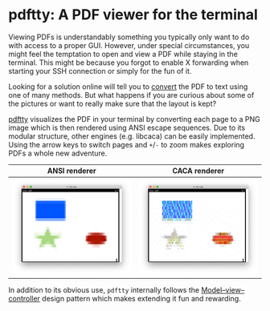 # pdftty: A PDF viewer for the terminal

Viewing PDFs is understandably something you typically only want to do with access to a proper GUI.
However, under special circumstances, you might feel the temptation to open and view a PDF while staying in the terminal. This might be because you forgot to enable X forwarding when starting your SSH connection or simply for the fun of it.

Looking for a solution online will tell you to [convert](https://unix.stackexchange.com/questions/41362/view-pdf-file-in-terminal) the PDF to text using one of many methods.
But what happens if you are curious about some of the pictures or want to really make sure that the layout is kept?

[pdftty](https://github.com/kpj/pdftty) visualizes the PDF in your terminal by converting each page to a PNG image which is then rendered using ANSI escape sequences. Due to its modular structure, other engines (e.g. libcaca) can be easily implemented. Using the arrow keys to switch pages and `+`/`-` to zoom makes exploring PDFs a whole new adventure.

ANSI renderer                              |  CACA renderer
:-----------------------------------------:|:-------------------------:
![Example ANSI](pdftty_resources/example_ansi.png)  |  ![Example CACA](pdftty_resources/example_caca.png)

In addition to its obvious use, `pdftty` internally follows the [Model–view–controller](https://en.wikipedia.org/wiki/Model%E2%80%93view%E2%80%93controller) design pattern which makes extending it fun and rewarding.
